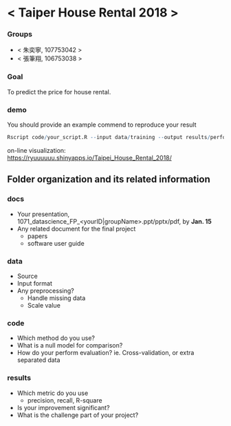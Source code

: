 # < Taiper House Rental 2018 >

### Groups
* < 朱奕寧, 107753042 >
* < 張筆翔, 106753038 >

### Goal
To predict the price for house rental.

### demo 
You should provide an example commend to reproduce your result
```R
Rscript code/your_script.R --input data/training --output results/performance.tsv
```
on-line visualization: https://ryuuuuuu.shinyapps.io/Taipei_House_Rental_2018/

## Folder organization and its related information

### docs
* Your presentation, 1071_datascience_FP_<yourID|groupName>.ppt/pptx/pdf, by **Jan. 15**
* Any related document for the final project
  * papers
  * software user guide

### data

* Source
* Input format
* Any preprocessing?
  * Handle missing data
  * Scale value

### code

* Which method do you use?
* What is a null model for comparison?
* How do your perform evaluation? ie. Cross-validation, or extra separated data

### results

* Which metric do you use 
  * precision, recall, R-square
* Is your improvement significant?
* What is the challenge part of your project?
